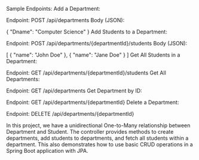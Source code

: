 Sample Endpoints:
Add a Department:

Endpoint: POST /api/departments
Body (JSON):


{
  "Dname": "Computer Science"
}
Add Students to a Department:

Endpoint: POST /api/departments/{departmentId}/students
Body (JSON):


[
  {
    "name": "John Doe"
  },
  {
    "name": "Jane Doe"
  }
]
Get All Students in a Department:

Endpoint: GET /api/departments/{departmentId}/students
Get All Departments:

Endpoint: GET /api/departments
Get Department by ID:

Endpoint: GET /api/departments/{departmentId}
Delete a Department:

Endpoint: DELETE /api/departments/{departmentId}

In this project, we have a unidirectional One-to-Many relationship between Department and Student. 
The controller provides methods to create departments, add students to departments, and fetch all students within a department. 
This also demonstrates how to use basic CRUD operations in a Spring Boot application with JPA.


